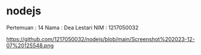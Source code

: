 # nodejs

Pertemuan : 14
Nama : Dea Lestari
NIM : 1217050032

https://github.com/1217050032/nodejs/blob/main/Screenshot%202023-12-07%20125548.png

